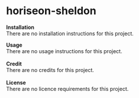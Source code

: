 # horiseon-sheldon

<!--This is my first Readme created using Markdown-->
**Installation**\
There are no installation instructions for this project.

**Usage**\
There are no usage instructions for this project.\
\
**Credit**\
There are no credits for this project.\
\
**License**\
There are no licence requirements for this project.

